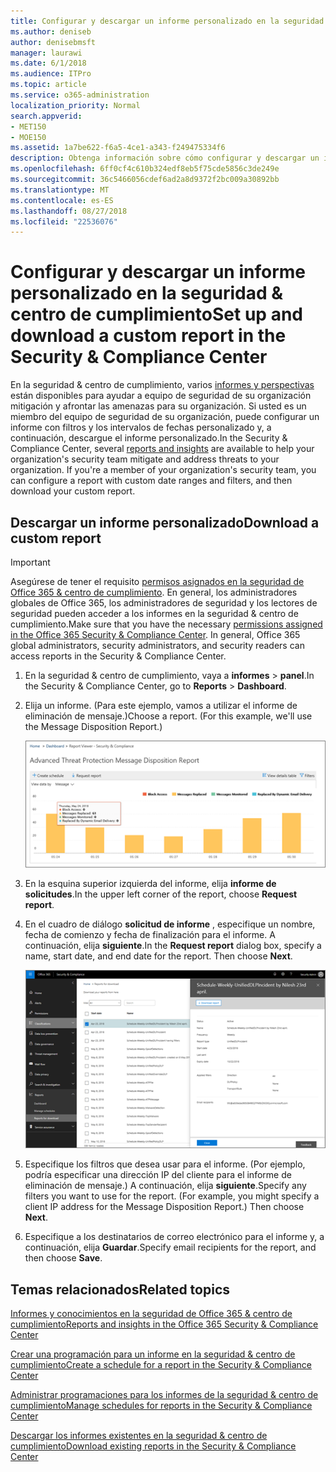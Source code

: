 ```yaml
---
title: Configurar y descargar un informe personalizado en la seguridad &amp; centro de cumplimiento
ms.author: deniseb
author: denisebmsft
manager: laurawi
ms.date: 6/1/2018
ms.audience: ITPro
ms.topic: article
ms.service: o365-administration
localization_priority: Normal
search.appverid:
- MET150
- MOE150
ms.assetid: 1a7be622-f6a5-4ce1-a343-f249475334f6
description: Obtenga información sobre cómo configurar y descargar un informe con un intervalo de fechas personalizado y filtros en la seguridad &amp; centro de cumplimiento.
ms.openlocfilehash: 6ff0cf4c610b324edf8eb5f75cde5856c3de249e
ms.sourcegitcommit: 36c5466056cdef6ad2a8d9372f2bc009a30892bb
ms.translationtype: MT
ms.contentlocale: es-ES
ms.lasthandoff: 08/27/2018
ms.locfileid: "22536076"
---
```

# <a name="set-up-and-download-a-custom-report-in-the-security-amp-compliance-center"></a><span data-ttu-id="95904-103">Configurar y descargar un informe personalizado en la seguridad &amp; centro de cumplimiento</span><span class="sxs-lookup"><span data-stu-id="95904-103">Set up and download a custom report in the Security &amp; Compliance Center</span></span>

<span data-ttu-id="95904-p101">En la seguridad &amp; centro de cumplimiento, varios [informes y perspectivas](reports-and-insights-in-security-and-compliance.md) están disponibles para ayudar a equipo de seguridad de su organización mitigación y afrontar las amenazas para su organización. Si usted es un miembro del equipo de seguridad de su organización, puede configurar un informe con filtros y los intervalos de fechas personalizado y, a continuación, descargue el informe personalizado.</span><span class="sxs-lookup"><span data-stu-id="95904-p101">In the Security &amp; Compliance Center, several [reports and insights](reports-and-insights-in-security-and-compliance.md) are available to help your organization's security team mitigate and address threats to your organization. If you're a member of your organization's security team, you can configure a report with custom date ranges and filters, and then download your custom report.</span></span> 
  
## <a name="download-a-custom-report"></a><span data-ttu-id="95904-106">Descargar un informe personalizado</span><span class="sxs-lookup"><span data-stu-id="95904-106">Download a custom report</span></span>

> [!IMPORTANT]
> <span data-ttu-id="95904-p102">Asegúrese de tener el requisito [permisos asignados en la seguridad de Office 365 &amp; centro de cumplimiento](permissions-in-the-security-and-compliance-center.md). En general, los administradores globales de Office 365, los administradores de seguridad y los lectores de seguridad pueden acceder a los informes en la seguridad &amp; centro de cumplimiento.</span><span class="sxs-lookup"><span data-stu-id="95904-p102">Make sure that you have the necessary [permissions assigned in the Office 365 Security &amp; Compliance Center](permissions-in-the-security-and-compliance-center.md). In general, Office 365 global administrators, security administrators, and security readers can access reports in the Security &amp; Compliance Center.</span></span> 
  
1. <span data-ttu-id="95904-109">En la seguridad &amp; centro de cumplimiento, vaya a **informes** \> **panel**.</span><span class="sxs-lookup"><span data-stu-id="95904-109">In the Security &amp; Compliance Center, go to **Reports** \> **Dashboard**.</span></span>
    
2. <span data-ttu-id="95904-p103">Elija un informe. (Para este ejemplo, vamos a utilizar el informe de eliminación de mensaje.)</span><span class="sxs-lookup"><span data-stu-id="95904-p103">Choose a report. (For this example, we'll use the Message Disposition Report.)</span></span>
    
    ![Elija el informe de solicitudes para descargar un informe](media/b566925d-b9d9-453d-9bdd-f2637c7ba140.png)
  
3. <span data-ttu-id="95904-113">En la esquina superior izquierda del informe, elija **informe de solicitudes**.</span><span class="sxs-lookup"><span data-stu-id="95904-113">In the upper left corner of the report, choose **Request report**.</span></span>
    
4. <span data-ttu-id="95904-p104">En el cuadro de diálogo **solicitud de informe** , especifique un nombre, fecha de comienzo y fecha de finalización para el informe. A continuación, elija **siguiente**.</span><span class="sxs-lookup"><span data-stu-id="95904-p104">In the **Request report** dialog box, specify a name, start date, and end date for the report. Then choose **Next**.</span></span>
    
    ![En la seguridad &amp; centro de cumplimiento, seleccione informes \> informes para su descarga](media/65e625f5-c98c-49fc-9c1f-8c80ec8308fd.png)
  
5. <span data-ttu-id="95904-p105">Especifique los filtros que desea usar para el informe. (Por ejemplo, podría especificar una dirección IP del cliente para el informe de eliminación de mensaje.) A continuación, elija **siguiente**.</span><span class="sxs-lookup"><span data-stu-id="95904-p105">Specify any filters you want to use for the report. (For example, you might specify a client IP address for the Message Disposition Report.) Then choose **Next**.</span></span>
    
6. <span data-ttu-id="95904-119">Especifique a los destinatarios de correo electrónico para el informe y, a continuación, elija **Guardar**.</span><span class="sxs-lookup"><span data-stu-id="95904-119">Specify email recipients for the report, and then choose **Save**.</span></span>
    
## <a name="related-topics"></a><span data-ttu-id="95904-120">Temas relacionados</span><span class="sxs-lookup"><span data-stu-id="95904-120">Related topics</span></span>

[<span data-ttu-id="95904-121">Informes y conocimientos en la seguridad de Office 365 &amp; centro de cumplimiento</span><span class="sxs-lookup"><span data-stu-id="95904-121">Reports and insights in the Office 365 Security &amp; Compliance Center</span></span>](reports-and-insights-in-security-and-compliance.md)
  
[<span data-ttu-id="95904-122">Crear una programación para un informe en la seguridad &amp; centro de cumplimiento</span><span class="sxs-lookup"><span data-stu-id="95904-122">Create a schedule for a report in the Security &amp; Compliance Center</span></span>](create-a-schedule-for-a-report.md)
  
[<span data-ttu-id="95904-123">Administrar programaciones para los informes de la seguridad &amp; centro de cumplimiento</span><span class="sxs-lookup"><span data-stu-id="95904-123">Manage schedules for reports in the Security &amp; Compliance Center</span></span>](manage-schedules-for-multiple-reports.md)
  
[<span data-ttu-id="95904-124">Descargar los informes existentes en la seguridad &amp; centro de cumplimiento</span><span class="sxs-lookup"><span data-stu-id="95904-124">Download existing reports in the Security &amp; Compliance Center</span></span>](download-existing-reports.md)
  

